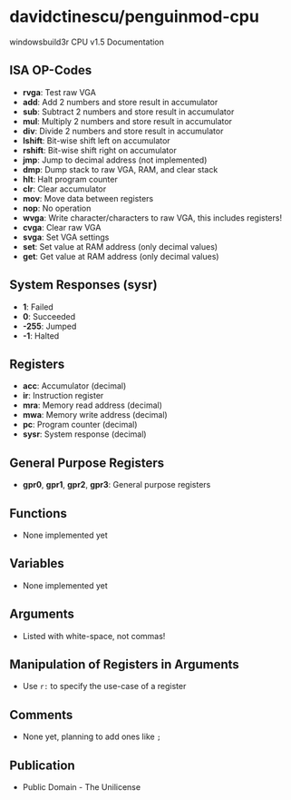 # davidctinescu/penguinmod-cpu

windowsbuild3r CPU v1.5 Documentation

## ISA OP-Codes
- **rvga**: Test raw VGA
- **add**: Add 2 numbers and store result in accumulator
- **sub**: Subtract 2 numbers and store result in accumulator
- **mul**: Multiply 2 numbers and store result in accumulator
- **div**: Divide 2 numbers and store result in accumulator
- **lshift**: Bit-wise shift left on accumulator
- **rshift**: Bit-wise shift right on accumulator
- **jmp**: Jump to decimal address (not implemented)
- **dmp**: Dump stack to raw VGA, RAM, and clear stack
- **hlt**: Halt program counter
- **clr**: Clear accumulator
- **mov**: Move data between registers
- **nop**: No operation
- **wvga**: Write character/characters to raw VGA, this includes registers!
- **cvga**: Clear raw VGA
- **svga**: Set VGA settings
- **set**: Set value at RAM address (only decimal values)
- **get**: Get value at RAM address (only decimal values)

## System Responses (sysr)
- **1**: Failed
- **0**: Succeeded
- **-255**: Jumped
- **-1**: Halted

## Registers
- **acc**: Accumulator (decimal)
- **ir**: Instruction register
- **mra**: Memory read address (decimal)
- **mwa**: Memory write address (decimal)
- **pc**: Program counter (decimal)
- **sysr**: System response (decimal)

## General Purpose Registers
- **gpr0**, **gpr1**, **gpr2**, **gpr3**: General purpose registers

## Functions
- None implemented yet

## Variables
- None implemented yet

## Arguments
- Listed with white-space, not commas!

## Manipulation of Registers in Arguments
- Use `r:` to specify the use-case of a register

## Comments
- None yet, planning to add ones like `;`

## Publication
- Public Domain - The Unilicense
